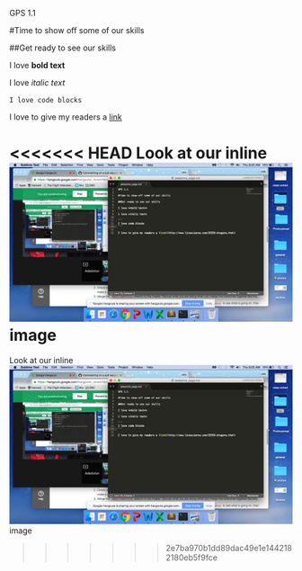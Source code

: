 GPS 1.1

#Time to show off some of our skills

##Get ready to see our skills

I love **bold text**

I love *italic text*

``` 
I love code blocks
```

I love to give my readers a [link](http://www.livescience.com/25559-dragons.html)

<<<<<<< HEAD
Look at our inline ![screenshot](https://github.com/OniDotun123/phase-0-gps-1/blob/master/Release4.png "attempt") image
=======
Look at our inline ![screenshot](https://github.com/OniDotun123/phase-0-gps-1/blob/master/Release4.png "attempt") image
>>>>>>> 2e7ba970b1dd89dac49e1e1442182180eb5f9fce
